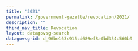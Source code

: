```yaml
---
title: "2021"
permalink: /government-gazette/revocation/2021/
description: ""
third_nav_title: Revocation
layout: datagovsg-search
datagovsg-id: d_96be163c915cd689ef8a0bd354c560b9
---
```


